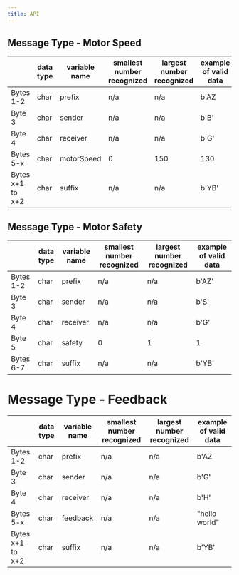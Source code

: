 ```yaml
---
title: API
--- 
```

## Message Type - Motor Speed
|     | data type | variable name | smallest number recognized | largest number recognized | example of valid data |
|-----|-----------|---------------|----------------------------|---------------------------|-----------------------|
| Bytes 1-2 | char | prefix | n/a | n/a | b'AZ |
| Byte 3 | char | sender | n/a | n/a | b'B' |
| Byte 4 | char | receiver | n/a | n/a | b'G' |
| Bytes 5-x | char | motorSpeed | 0 | 150 | 130 |
| Bytes x+1 to x+2 | char | suffix | n/a | n/a | b'YB' |

## Message Type - Motor Safety
|     | data type | variable name | smallest number recognized | largest number recognized | example of valid data |
|-----|-----------|---------------|----------------------------|---------------------------|-----------------------|
| Bytes 1-2 | char | prefix | n/a | n/a | b'AZ' |
| Byte 3 | char | sender | n/a | n/a | b'S' |
| Byte 4 | char | receiver | n/a | n/a | b'G' |
| Byte 5 | char | safety | 0 | 1 | 1 |
| Bytes 6-7 | char | suffix | n/a | n/a | b'YB' |

# Message Type - Feedback
|     | data type | variable name | smallest number recognized | largest number recognized | example of valid data |
|-----|-----------|---------------|----------------------------|---------------------------|-----------------------|
| Bytes 1-2 | char | prefix | n/a | n/a | b'AZ |
| Byte 3 | char | sender | n/a | n/a | b'G' |
| Byte 4 | char | receiver | n/a | n/a | b'H' |
| Bytes 5-x | char | feedback | n/a | n/a | "hello world" |
| Bytes x+1 to x+2 | char | suffix | n/a | n/a | b'YB' |